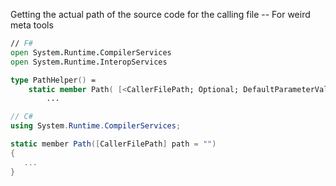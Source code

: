Getting the actual path of the source code for the calling file -- For weird meta tools

```fsharp
// F#
open System.Runtime.CompilerServices
open System.Runtime.InteropServices

type PathHelper() =
    static member Path( [<CallerFilePath; Optional; DefaultParameterValue("")>] path: string ) : string =
        ...
```

```csharp
// C#
using System.Runtime.CompilerServices;

static member Path([CallerFilePath] path = "")
{
   ...
}
```
